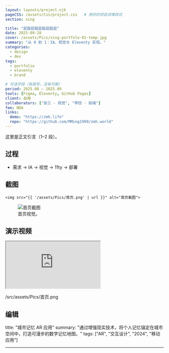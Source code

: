 ```yaml
---
layout: layouts/project.njk
pageCSS: /assets/Css/project.css   # 用你的项目详情样式
section: xing

title: "屁股屁股屁股屁股屁"
date: 2025-09-28
cover: /assets/Pics/xing-portfolo-01-temp.jpg
summary: "从 0 到 1：IA、视觉与 Eleventy 实现。"
categories:
  - design
  - dev
tags:
  - portfolio
  - eleventy
  - brand

# 可选字段（有就写，没有可删）
period: 2025.08 – 2025.09
tools: [Figma, Eleventy, GitHub Pages]
client: 自用
collaborators: ["张三 · 视觉", "李四 · 前端"]
fee: NDA
links:
  demo: "https://zmh.life"
  repo: "https://github.com/MMing1999/zmh.world"
---
```


这里是正文引言（1–2 段）。

## 过程
- 需求 → IA → 视觉 → 11ty → 部署

## 截图
    <img src="{{ '/assets/Pics/首页.png' | url }}" alt="首页截图">

<figure class="media">
  <img src="{{ '/assets/Pics/首页.png' | url }}" alt="首页截图">
  <figcaption>首页视觉。</figcaption>
</figure>

## 演示视频
<div class="media-16x9">
  <iframe src="https://www.youtube.com/embed/VIDEO_ID" allowfullscreen></iframe>
</div>

/src/assets/Pics/首页.png

编辑
---

title: "城市记忆 AR 应用"
summary: "通过增强现实技术，将个人记忆锚定在城市空间中，打造可漫步的数字记忆地图。"
tags: ["AR", "交互设计", "2024", "移动应用"]

---